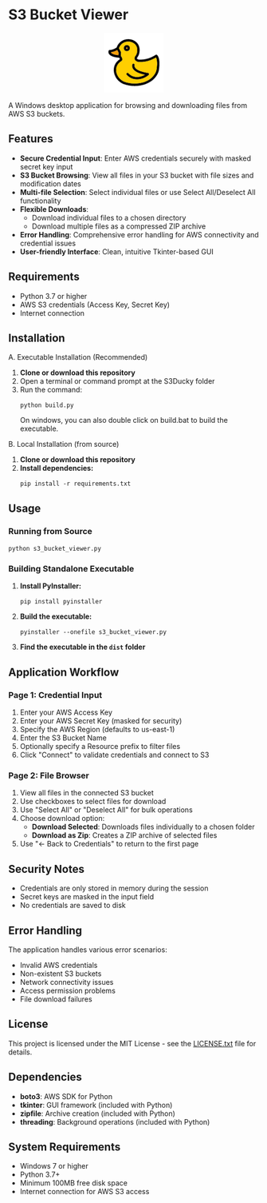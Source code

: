 # S3 Bucket Viewer

<p align="center">
  <img src="asset/logo.png" alt="S3Ducky Logo" width="120"/>
</p>

A Windows desktop application for browsing and downloading files from AWS S3 buckets.

## Features

- **Secure Credential Input**: Enter AWS credentials securely with masked secret key input
- **S3 Bucket Browsing**: View all files in your S3 bucket with file sizes and modification dates
- **Multi-file Selection**: Select individual files or use Select All/Deselect All functionality
- **Flexible Downloads**: 
  - Download individual files to a chosen directory
  - Download multiple files as a compressed ZIP archive
- **Error Handling**: Comprehensive error handling for AWS connectivity and credential issues
- **User-friendly Interface**: Clean, intuitive Tkinter-based GUI

## Requirements

- Python 3.7 or higher
- AWS S3 credentials (Access Key, Secret Key)
- Internet connection

## Installation

A. Executable Installation (Recommended)
1. **Clone or download this repository**
2. Open a terminal or command prompt at the S3Ducky folder
3. Run the command:
   ```
   python build.py
   ```
   On windows, you can also double click on build.bat to build the executable.
   
B. Local Installation (from source)
1. **Clone or download this repository**
2. **Install dependencies:**
   ```
   pip install -r requirements.txt
   ```

## Usage

### Running from Source
```
python s3_bucket_viewer.py
```

### Building Standalone Executable

1. **Install PyInstaller:**
   ```
   pip install pyinstaller
   ```

2. **Build the executable:**
   ```
   pyinstaller --onefile s3_bucket_viewer.py
   ```

3. **Find the executable in the `dist` folder**

## Application Workflow

### Page 1: Credential Input
1. Enter your AWS Access Key
2. Enter your AWS Secret Key (masked for security)
3. Specify the AWS Region (defaults to us-east-1)
4. Enter the S3 Bucket Name
5. Optionally specify a Resource prefix to filter files
6. Click "Connect" to validate credentials and connect to S3

### Page 2: File Browser
1. View all files in the connected S3 bucket
2. Use checkboxes to select files for download
3. Use "Select All" or "Deselect All" for bulk operations
4. Choose download option:
   - **Download Selected**: Downloads files individually to a chosen folder
   - **Download as Zip**: Creates a ZIP archive of selected files
5. Use "← Back to Credentials" to return to the first page

## Security Notes

- Credentials are only stored in memory during the session
- Secret keys are masked in the input field
- No credentials are saved to disk

## Error Handling

The application handles various error scenarios:
- Invalid AWS credentials
- Non-existent S3 buckets
- Network connectivity issues
- Access permission problems
- File download failures

## License

This project is licensed under the MIT License - see the [LICENSE.txt](LICENSE.txt) file for details.

## Dependencies

- **boto3**: AWS SDK for Python
- **tkinter**: GUI framework (included with Python)
- **zipfile**: Archive creation (included with Python)
- **threading**: Background operations (included with Python)

## System Requirements

- Windows 7 or higher
- Python 3.7+
- Minimum 100MB free disk space
- Internet connection for AWS S3 access
